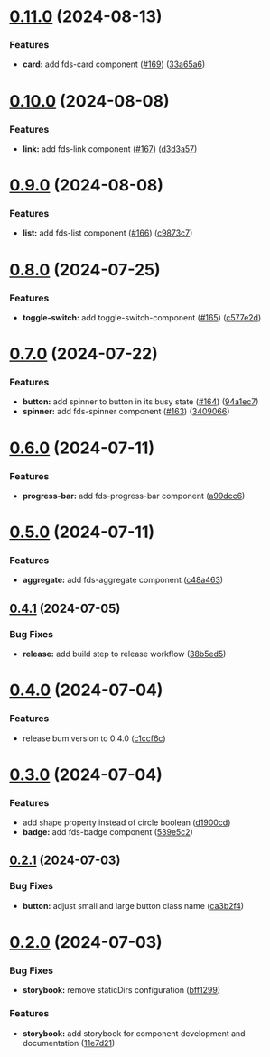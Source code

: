 # [0.11.0](https://github.com/parasutcom/frame-design-system/compare/v0.10.0...v0.11.0) (2024-08-13)


### Features

* **card:** add fds-card component ([#169](https://github.com/parasutcom/frame-design-system/issues/169)) ([33a65a6](https://github.com/parasutcom/frame-design-system/commit/33a65a61e83845bca3633e228a4a7b24ddad8f6b))

# [0.10.0](https://github.com/parasutcom/frame-design-system/compare/v0.9.0...v0.10.0) (2024-08-08)


### Features

* **link:** add fds-link component ([#167](https://github.com/parasutcom/frame-design-system/issues/167)) ([d3d3a57](https://github.com/parasutcom/frame-design-system/commit/d3d3a575c9dda7bc75df23ec123e8e3d3d95a7f7))

# [0.9.0](https://github.com/parasutcom/frame-design-system/compare/v0.8.0...v0.9.0) (2024-08-08)


### Features

* **list:** add fds-list component ([#166](https://github.com/parasutcom/frame-design-system/issues/166)) ([c9873c7](https://github.com/parasutcom/frame-design-system/commit/c9873c7f3b187f8d1034fded65657befe02253d1))

# [0.8.0](https://github.com/parasutcom/frame-design-system/compare/v0.7.0...v0.8.0) (2024-07-25)


### Features

* **toggle-switch:** add toggle-switch-component ([#165](https://github.com/parasutcom/frame-design-system/issues/165)) ([c577e2d](https://github.com/parasutcom/frame-design-system/commit/c577e2d127fb3e8ffbec6155e45a23ec0c306b48))

# [0.7.0](https://github.com/parasutcom/frame-design-system/compare/v0.6.0...v0.7.0) (2024-07-22)


### Features

* **button:** add spinner to button in its busy state ([#164](https://github.com/parasutcom/frame-design-system/issues/164)) ([94a1ec7](https://github.com/parasutcom/frame-design-system/commit/94a1ec79801d4c5d206b29e765e5235289940fc3))
* **spinner:** add fds-spinner component ([#163](https://github.com/parasutcom/frame-design-system/issues/163)) ([3409066](https://github.com/parasutcom/frame-design-system/commit/3409066e9ea5de14edc3b277a73d6ad860ac522a))

# [0.6.0](https://github.com/parasutcom/frame-design-system/compare/v0.5.0...v0.6.0) (2024-07-11)


### Features

* **progress-bar:** add fds-progress-bar component ([a99dcc6](https://github.com/parasutcom/frame-design-system/commit/a99dcc6ec305b017bc65a9cf2df569445e2d723e))

# [0.5.0](https://github.com/parasutcom/frame-design-system/compare/v0.4.1...v0.5.0) (2024-07-11)


### Features

* **aggregate:** add fds-aggregate component ([c48a463](https://github.com/parasutcom/frame-design-system/commit/c48a46348f8cfac65dd72df7963eb3cc60a3e2fe))

## [0.4.1](https://github.com/parasutcom/frame-design-system/compare/v0.4.0...v0.4.1) (2024-07-05)


### Bug Fixes

* **release:** add build step to release workflow ([38b5ed5](https://github.com/parasutcom/frame-design-system/commit/38b5ed53089d583a5634216e17ca080615baf74f))

# [0.4.0](https://github.com/parasutcom/frame-design-system/compare/v0.3.0...v0.4.0) (2024-07-04)


### Features

* release bum version to 0.4.0 ([c1ccf6c](https://github.com/parasutcom/frame-design-system/commit/c1ccf6ccbe71ffe65564d15ebe5065c8e4faa570))

# [0.3.0](https://github.com/parasutcom/frame-design-system/compare/v0.2.1...v0.3.0) (2024-07-04)


### Features

* add shape property instead of circle boolean ([d1900cd](https://github.com/parasutcom/frame-design-system/commit/d1900cd862d6c2db71db1a629fffe987dd4b9a0a))
* **badge:** add fds-badge component ([539e5c2](https://github.com/parasutcom/frame-design-system/commit/539e5c2a3519ea37625e75df9647ff5897ae5ae3))

## [0.2.1](https://github.com/parasutcom/frame-design-system/compare/v0.2.0...v0.2.1) (2024-07-03)


### Bug Fixes

* **button:** adjust small and large button class name ([ca3b2f4](https://github.com/parasutcom/frame-design-system/commit/ca3b2f4464b63b2daf90936baf7729f26539a175))

# [0.2.0](https://github.com/parasutcom/frame-design-system/compare/v0.1.0...v0.2.0) (2024-07-03)


### Bug Fixes

* **storybook:** remove staticDirs configuration ([bff1299](https://github.com/parasutcom/frame-design-system/commit/bff1299d54d5c3bcf8a09f7f999a31b82032a260))


### Features

* **storybook:** add storybook for component development and documentation ([11e7d21](https://github.com/parasutcom/frame-design-system/commit/11e7d21c1c2fb34a4983e25c25ad1621da32caaa))
